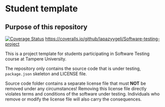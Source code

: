 # Student template

## Purpose of this repository

[![Coverage Status](https://coveralls.io/repos/github/lapazyygeli/Software-testing-project/badge.svg?branch=main)](https://coveralls.io/github/lapazyygeli/Software-testing-project?branch=main)
https://coveralls.io/github/lapazyygeli/Software-testing-project

This is a project template for students participating in Software Testing course
at Tampere University.

The repository only contains the source code that is under testing, `package.json` skeleton
and LICENSE file.

Source code folder contains a separate license file that must **NOT** be removed under any circumstances!
Removing this license file directly violates terms and conditions of the software under testing.
Individuals who remove or modify the license file will also carry the consequences.
